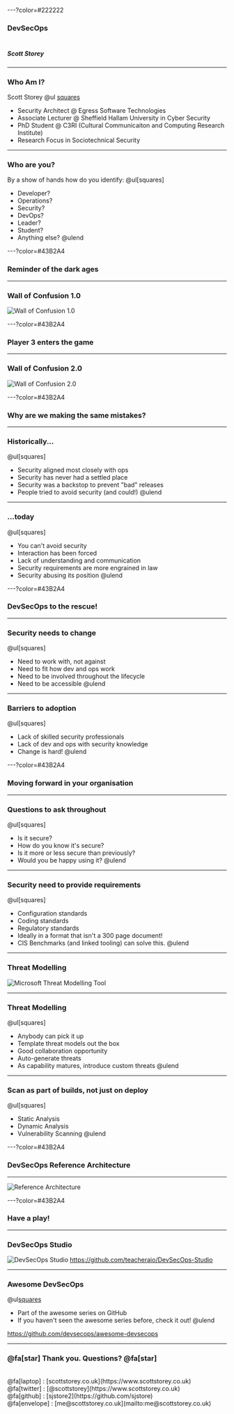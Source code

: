 ---?color=#222222

### DevSecOps<br><br>
##### Scott Storey<br>

---
### Who Am I?
Scott Storey
@ul [squares](false)
- Security Architect @ Egress Software Technologies
- Associate Lecturer @ Sheffield Hallam University in Cyber Security
- PhD Student @ C3RI (Cultural Communicaiton and Computing Research Institute)
- Research Focus in Sociotechnical Security

---
### Who are you?

By a show of hands how do you identify:
@ul[squares]
- Developer?
- Operations?
- Security?
- DevOps?
- Leader?
- Student?
- Anything else?
@ulend

---?color=#43B2A4

### Reminder of the dark ages

---
### Wall of Confusion 1.0
![Wall of Confusion 1.0](assets/img/wallofconfusion1.png)

---?color=#43B2A4

### Player 3 enters the game

---
### Wall of Confusion 2.0
![Wall of Confusion 2.0](assets/img/wallofconfusion2.png)

---?color=#43B2A4

### Why are we making the same mistakes?

---
### Historically...
@ul[squares]
- Security aligned most closely with ops
- Security has never had a settled place
- Security was a backstop to prevent "bad" releases
- People tried to avoid security (and could!)
@ulend

---
### ...today
@ul[squares]
- You can't avoid security
- Interaction has been forced
- Lack of understanding and communication
- Security requirements are  more engrained in law
- Security abusing its position
@ulend

---?color=#43B2A4

### DevSecOps to the rescue!

---
### Security needs to change
@ul[squares]
- Need to work with, not against
- Need to fit how dev and ops work 
- Need to be involved throughout the lifecycle
- Need to be accessible
@ulend

---
### Barriers to adoption
@ul[squares]
- Lack of skilled security professionals
- Lack of dev and ops with security knowledge
- Change is hard! 
@ulend

---?color=#43B2A4

### Moving forward in your organisation

---
### Questions to ask throughout
@ul[squares]
- Is it secure?
- How do you know it's secure?
- Is it more or less secure than previously?
- Would you be happy using it?
@ulend

---
### Security need to provide requirements
@ul[squares]
- Configuration standards
- Coding standards
- Regulatory standards
- Ideally in a format that isn't a 300 page document!
- CIS Benchmarks (and linked tooling) can solve this.
@ulend

---
### Threat Modelling
![Microsoft Threat Modelling Tool](assets/img/mtmt.png)

---
### Threat Modelling
@ul[squares]
- Anybody can pick it up
- Template threat models out the box
- Good collaboration opportunity
- Auto-generate threats
- As capability matures, introduce custom threats
@ulend

---
### Scan as part of builds, not just on deploy
@ul[squares]
- Static Analysis
- Dynamic Analysis
- Vulnerability Scanning
@ulend

---?color=#43B2A4
### DevSecOps Reference Architecture

---
![Reference Architecture](/assets/img/referencearchitecture.png)

---?color=#43B2A4

### Have a play!

---
### DevSecOps Studio
![DevSecOps Studio](https://raw.githubusercontent.com/teacheraio/DevSecOps-Studio/master/images/devsecops-tools.png)
https://github.com/teacheraio/DevSecOps-Studio

---
### Awesome DevSecOps
@ul[squares](false)
- Part of the awesome series on GitHub
- If you haven't seen the awesome series before, check it out!
@ulend

https://github.com/devsecops/awesome-devsecops

---
### @fa[star] Thank you. Questions? @fa[star]
<br>
@fa[laptop] : [scottstorey.co.uk](https://www.scottstorey.co.uk)<br>
@fa[twitter] : [@scottstorey](https://www.scottstorey.co.uk)<br>
@fa[github] : [sjstore2](https://github.com/sjstore)<br>
@fa[envelope] : [me@scottstorey.co.uk](mailto:me@scottstorey.co.uk)<br>

